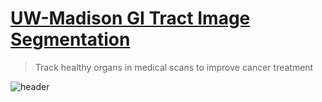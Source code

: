# [UW-Madison GI Tract Image Segmentation](https://www.kaggle.com/competitions/uw-madison-gi-tract-image-segmentation/)
> Track healthy organs in medical scans to improve cancer treatment

![header](https://user-images.githubusercontent.com/36858976/170869457-834d9261-cc9f-4452-bd9d-6b85dd31c1d2.png)

